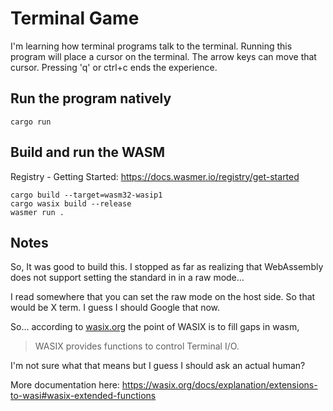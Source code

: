 # Terminal Game

I'm learning how terminal programs talk to the terminal.  Running this program will place a cursor on the terminal.  The arrow keys can move that cursor.  Pressing 'q' or ctrl+c ends the experience.


## Run the program natively

```
cargo run
```


## Build and run the WASM

Registry - Getting Started: https://docs.wasmer.io/registry/get-started

```
cargo build --target=wasm32-wasip1
cargo wasix build --release
wasmer run .
```


## Notes

So, It was good to build this. I stopped as far as realizing that WebAssembly does not support setting the standard in in a raw mode... 

I read somewhere that you can set the raw mode on the host side. So that would be X term. I guess I should Google that now.

So... according to [wasix.org](https://wasix.org/) the point of WASIX is to fill gaps in wasm,

> WASIX provides functions to control Terminal I/O.

I'm not sure what that means but I guess I should ask an actual human?

More documentation here: https://wasix.org/docs/explanation/extensions-to-wasi#wasix-extended-functions

